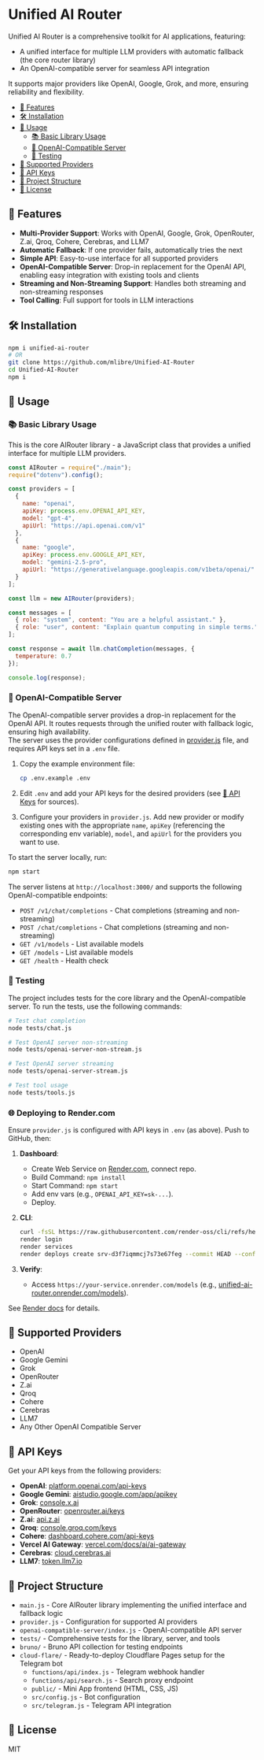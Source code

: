 # Unified AI Router

Unified AI Router is a comprehensive toolkit for AI applications, featuring:

- A unified interface for multiple LLM providers with automatic fallback (the core router library)
- An OpenAI-compatible server for seamless API integration

It supports major providers like OpenAI, Google, Grok, and more, ensuring reliability and flexibility.

- [🚀 Features](#-features)
- [🛠️ Installation](#️-installation)
- [📖 Usage](#-usage)
  - [📚 Basic Library Usage](#-basic-library-usage)
  - [🔌 OpenAI-Compatible Server](#-openai-compatible-server)
  - [🧪 Testing](#-testing)
- [🔧 Supported Providers](#-supported-providers)
- [🔑 API Keys](#-api-keys)
- [📁 Project Structure](#-project-structure)
- [📄 License](#-license)

## 🚀 Features

- **Multi-Provider Support**: Works with OpenAI, Google, Grok, OpenRouter, Z.ai, Qroq, Cohere, Cerebras, and LLM7
- **Automatic Fallback**: If one provider fails, automatically tries the next
- **Simple API**: Easy-to-use interface for all supported providers
- **OpenAI-Compatible Server**: Drop-in replacement for the OpenAI API, enabling easy integration with existing tools and clients
- **Streaming and Non-Streaming Support**: Handles both streaming and non-streaming responses
- **Tool Calling**: Full support for tools in LLM interactions

## 🛠️ Installation

```bash
npm i unified-ai-router
# OR
git clone https://github.com/mlibre/Unified-AI-Router
cd Unified-AI-Router
npm i
```

## 📖 Usage

### 📚 Basic Library Usage

This is the core AIRouter library - a JavaScript class that provides a unified interface for multiple LLM providers.

```javascript
const AIRouter = require("./main");
require("dotenv").config();

const providers = [
  {
    name: "openai",
    apiKey: process.env.OPENAI_API_KEY,
    model: "gpt-4",
    apiUrl: "https://api.openai.com/v1"
  },
  {
    name: "google",
    apiKey: process.env.GOOGLE_API_KEY,
    model: "gemini-2.5-pro",
    apiUrl: "https://generativelanguage.googleapis.com/v1beta/openai/"
  }
];

const llm = new AIRouter(providers);

const messages = [
  { role: "system", content: "You are a helpful assistant." },
  { role: "user", content: "Explain quantum computing in simple terms." }
];

const response = await llm.chatCompletion(messages, {
  temperature: 0.7
});

console.log(response);
```

### 🔌 OpenAI-Compatible Server

The OpenAI-compatible server provides a drop-in replacement for the OpenAI API. It routes requests through the unified router with fallback logic, ensuring high availability.  
The server uses the provider configurations defined in [provider.js](provider.js) file, and requires API keys set in a `.env` file.

1. Copy the example environment file:

   ```bash
   cp .env.example .env
   ```

2. Edit `.env` and add your API keys for the desired providers (see [🔑 API Keys](#-api-keys) for sources).

3. Configure your providers in `provider.js`. Add new provider or modify existing ones with the appropriate `name`, `apiKey` (referencing the corresponding env variable), `model`, and `apiUrl` for the providers you want to use.

To start the server locally, run:

```bash
npm start
```

The server listens at `http://localhost:3000/` and supports the following OpenAI-compatible endpoints:

- `POST /v1/chat/completions` - Chat completions (streaming and non-streaming)
- `POST /chat/completions` - Chat completions (streaming and non-streaming)
- `GET /v1/models` - List available models
- `GET /models` - List available models
- `GET /health` - Health check

### 🧪 Testing

The project includes tests for the core library and the OpenAI-compatible server. To run the tests, use the following commands:

```bash
# Test chat completion
node tests/chat.js

# Test OpenAI server non-streaming
node tests/openai-server-non-stream.js

# Test OpenAI server streaming
node tests/openai-server-stream.js

# Test tool usage
node tests/tools.js
```

### 🌐 Deploying to Render.com

Ensure `provider.js` is configured with API keys in `.env` (as above). Push to GitHub, then:

1. **Dashboard**:
   - Create Web Service on [Render.com](https://render.com), connect repo.
   - Build Command: `npm install`
   - Start Command: `npm start`
   - Add env vars (e.g., `OPENAI_API_KEY=sk-...`).
   - Deploy.

2. **CLI**:

   ```bash
   curl -fsSL https://raw.githubusercontent.com/render-oss/cli/refs/heads/main/bin/install.sh | sh
   render login
   render services
   render deploys create srv-d3f7iqmmcj7s73e67feg --commit HEAD --confirm --output text
   ```

3. **Verify**:
   - Access `https://your-service.onrender.com/models` (e.g., [unified-ai-router.onrender.com/models](https://unified-ai-router.onrender.com/models)).

See [Render docs](https://render.com/docs) for details.

## 🔧 Supported Providers

- OpenAI
- Google Gemini
- Grok
- OpenRouter
- Z.ai
- Qroq
- Cohere
- Cerebras
- LLM7
- Any Other OpenAI Compatible Server

## 🔑 API Keys

Get your API keys from the following providers:

- **OpenAI**: [platform.openai.com/api-keys](https://platform.openai.com/api-keys)
- **Google Gemini**: [aistudio.google.com/app/apikey](https://aistudio.google.com/app/apikey)
- **Grok**: [console.x.ai](https://console.x.ai/)
- **OpenRouter**: [openrouter.ai/keys](https://openrouter.ai/keys)
- **Z.ai**: [api.z.ai](https://api.z.ai)
- **Qroq**: [console.groq.com/keys](https://console.groq.com/keys)
- **Cohere**: [dashboard.cohere.com/api-keys](https://dashboard.cohere.com/api-keys)
- **Vercel AI Gateway**: [vercel.com/docs/ai/ai-gateway](https://vercel.com/docs/ai-gateway)
- **Cerebras**: [cloud.cerebras.ai](https://cloud.cerebras.ai)
- **LLM7**: [token.llm7.io](https://token.llm7.io/)

## 📁 Project Structure

- `main.js` - Core AIRouter library implementing the unified interface and fallback logic
- `provider.js` - Configuration for supported AI providers
- `openai-compatible-server/index.js` - OpenAI-compatible API server
- `tests/` - Comprehensive tests for the library, server, and tools
- `bruno/` - Bruno API collection for testing endpoints
- `cloud-flare/` - Ready-to-deploy Cloudflare Pages setup for the Telegram bot
  - `functions/api/index.js` - Telegram webhook handler
  - `functions/api/search.js` - Search proxy endpoint
  - `public/` - Mini App frontend (HTML, CSS, JS)
  - `src/config.js` - Bot configuration
  - `src/telegram.js` - Telegram API integration

## 📄 License

MIT
